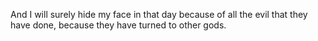 And I will surely hide my face in that day because of all the evil that they have done, because they have turned to other gods.
